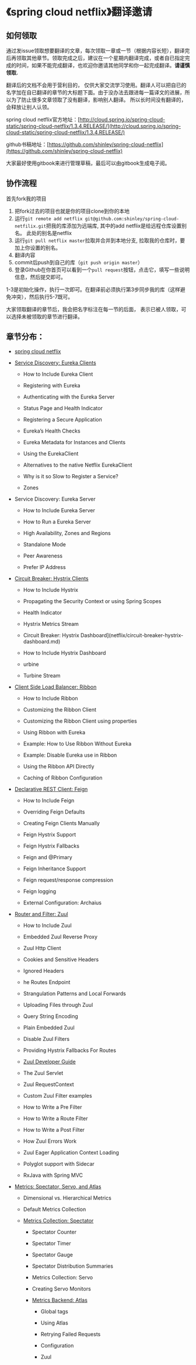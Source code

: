 # 《spring cloud netflix》翻译邀请

## 如何领取

通过发issue领取想要翻译的文章，每次领取一章或一节（根据内容长短），翻译完后再领取其他章节。领取完成之后，建议在一个星期内翻译完成，或者自已指定完成的时间，如果不能完成翻译，也欢迎你邀请其他同学和你一起完成翻译。**请谨慎领取.**

翻译后的文档不会用于营利目的， 仅供大家交流学习使用。翻译人可以把自已的名字加在自已翻译的章节的大标题下面。由于没办法去跟进每一篇译文的进展，所以为了防止很多文章领取了没有翻译，影响别人翻译。 所以长时间没有翻译的，会释放让别人认领。

spring cloud netflix官方地址：[http://cloud.spring.io/spring-cloud-static/spring-cloud-netflix/1.3.4.RELEASE/](http://cloud.spring.io/spring-cloud-static/spring-cloud-netflix/1.3.4.RELEASE/)

github书稿地址：[https://github.com/shinley/spring-cloud-netflix](https://github.com/shinley/spring-cloud-netflix)

大家最好使用gitbook来进行管理草稿，最后可以由gitbook生成电子阅。

## 协作流程

首先fork我的项目

1. 把fork过去的项目也就是你的项目clone到你的本地
2. 运行`git remote add netflix git@github.com:shinley/spring-cloud-netfilix.git`把我的库添加为远端库, 其中的add netflix是给远程仓库设置别名。 此处的别名是netflix
3. 运行`git pull netflix master`拉取并合并到本地分支, 拉取我的仓库时，要加上你设置的别名。
4. 翻译内容
5. commit后push到自己的库（`git push origin master`）
6. 登录Github在你首页可以看到一个`pull request`按钮，点击它，填写一些说明信息，然后提交即可。

1-3是初始化操作，执行一次即可。在翻译前必须执行第3步同步我的库（这样避免冲突），然后执行5-7既可。

大家领取翻译的章节后，我会把名字标注在每一节的后面， 表示已被人领取，可以选择未被领取的章节进行翻译。

## 章节分布：

* [spring cloud netflix](netflix.md)

* [Service Discovery: Eureka Clients](netflix/service-discovery-eureka-clients.md)

  * How to Include Eureka Client

  * Registering with Eureka

  * Authenticating with the Eureka Server

  * Status Page and Health Indicator

  * Registering a Secure Application

  * Eureka’s Health Checks

  * Eureka Metadata for Instances and Clients

  * Using the EurekaClient

  * Alternatives to the native Netflix EurekaClient

  * Why is it so Slow to Register a Service?

  * Zones

* Service Discovery: Eureka Server

  * How to Include Eureka Server

  * How to Run a Eureka Server

  * High Availability, Zones and Regions

  * Standalone Mode

  * Peer Awareness

  * Prefer IP Address

* [Circuit Breaker: Hystrix Clients](netflix/circuit-breaker-hystrix-clients.md)

  * How to Include Hystrix

  * Propagating the Security Context or using Spring Scopes

  * Health Indicator

  * Hystrix Metrics Stream

  * Circuit Breaker: Hystrix Dashboard\]\(netflix/circuit-breaker-hystrix-dashboard.md\)

  * How to Include Hystrix Dashboard

  * urbine

  * Turbine Stream

* [Client Side Load Balancer: Ribbon](netflix/client-side-load-balancer-ribbon.md)

  * How to Include Ribbon

  * Customizing the Ribbon Client

  * Customizing the Ribbon Client using properties

  * Using Ribbon with Eureka

  * Example: How to Use Ribbon Without Eureka

  * Example: Disable Eureka use in Ribbon

  * Using the Ribbon API Directly

  * Caching of Ribbon Configuration

* [Declarative REST Client: Feign](netflix/declarative-rest-client-feign.md)

  * How to Include Feign

  * Overriding Feign Defaults

  * Creating Feign Clients Manually

  * Feign Hystrix Support

  * Feign Hystrix Fallbacks

  * Feign and @Primary

  * Feign Inheritance Support

  * Feign request/response compression

  * Feign logging

  * External Configuration: Archaius

* [Router and Filter: Zuul](netflix/router-and-filter-zuul.md)

  * How to Include Zuul

  * Embedded Zuul Reverse Proxy

  * Zuul Http Client

  * Cookies and Sensitive Headers

  * Ignored Headers

  * he Routes Endpoint

  * Strangulation Patterns and Local Forwards

  * Uploading Files through Zuul

  * Query String Encoding

  * Plain Embedded Zuul

  * Disable Zuul Filters

  * Providing Hystrix Fallbacks For Routes

  * [Zuul Developer Guide](netflix/router-and-filter-zuul/zuul-developer-guide.md)

  * The Zuul Servlet

  * Zuul RequestContext

  * Custom Zuul Filter examples

  * How to Write a Pre Filter

  * How to Write a Route Filter

  * How to Write a Post Filter

  * How Zuul Errors Work

  * Zuul Eager Application Context Loading

  * Polyglot support with Sidecar

  * RxJava with Spring MVC

* [Metrics: Spectator, Servo, and Atlas](netflix/metrics-spectator-servo-and-atlas.md)

  * Dimensional vs. Hierarchical Metrics

  * Default Metrics Collection

  * [Metrics Collection: Spectator](netflix/metrics-spectator-servo-and-atlas/metrics-collection-spectator.md)

    * Spectator Counter

    * Spectator Timer

    * Spectator Gauge

    * Spectator Distribution Summaries

    * Metrics Collection: Servo

    * Creating Servo Monitors

    * [Metrics Backend: Atlas](netflix/metrics-spectator-servo-and-atlas/metrics-backend-atlas.md)

      * Global tags

      * Using Atlas

      * Retrying Failed Requests

      * Configuration

      * Zuul



